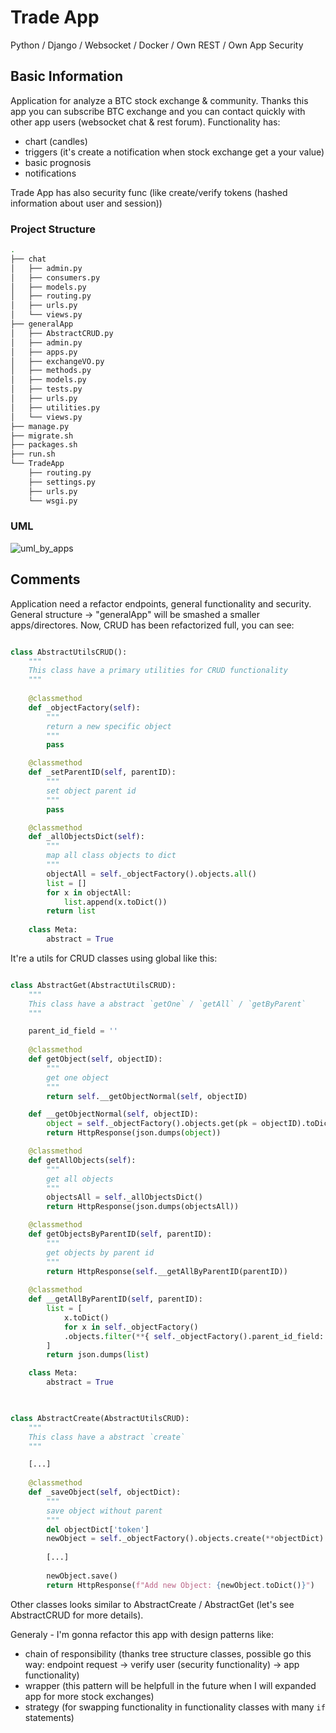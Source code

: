 # Trade App
Python / Django / Websocket / Docker / Own REST / Own App Security

## Basic Information

Application for analyze a BTC stock exchange & community. Thanks this app you can subscribe BTC exchange and you can contact quickly with other app users (websocket chat & rest forum). Functionality has:
- chart (candles)
- triggers (it's create a notification when stock exchange get a your value)
- basic prognosis
- notifications

Trade App has also security func (like create/verify tokens (hashed information about user and session))

### Project Structure

```bash
.
├── chat
│   ├── admin.py
│   ├── consumers.py
│   ├── models.py
│   ├── routing.py
│   ├── urls.py
│   └── views.py
├── generalApp
│   ├── AbstractCRUD.py
│   ├── admin.py
│   ├── apps.py
│   ├── exchangeVO.py
│   ├── methods.py
│   ├── models.py
│   ├── tests.py
│   ├── urls.py
│   ├── utilities.py
│   └── views.py
├── manage.py
├── migrate.sh
├── packages.sh
├── run.sh
└── TradeApp
    ├── routing.py
    ├── settings.py
    ├── urls.py
    └── wsgi.py

```

### UML

![uml_by_apps](https://images-wixmp-ed30a86b8c4ca887773594c2.wixmp.com/f/12abb353-ab91-4433-96d3-b5d9c5847254/de56rda-8c6c1a01-e952-4957-9890-c19519eeeae5.png/v1/fill/w_1280,h_864,strp/class_diagram_by_apps_by_00x097_de56rda-fullview.png?token=eyJ0eXAiOiJKV1QiLCJhbGciOiJIUzI1NiJ9.eyJzdWIiOiJ1cm46YXBwOiIsImlzcyI6InVybjphcHA6Iiwib2JqIjpbW3siaGVpZ2h0IjoiPD04NjQiLCJwYXRoIjoiXC9mXC8xMmFiYjM1My1hYjkxLTQ0MzMtOTZkMy1iNWQ5YzU4NDcyNTRcL2RlNTZyZGEtOGM2YzFhMDEtZTk1Mi00OTU3LTk4OTAtYzE5NTE5ZWVlYWU1LnBuZyIsIndpZHRoIjoiPD0xMjgwIn1dXSwiYXVkIjpbInVybjpzZXJ2aWNlOmltYWdlLm9wZXJhdGlvbnMiXX0.2Jm_XxFhksN8mAtdUS9n_F0shiK8VttfN21rhm1-tbk)

## Comments

Application need a refactor endpoints, general functionality and security. General structure -> "generalApp" will be smashed a smaller apps/directores. Now, CRUD has been refactorized full, you can see:

```python

class AbstractUtilsCRUD():
    """
    This class have a primary utilities for CRUD functionality
    """
    
    @classmethod
    def _objectFactory(self):
        """
        return a new specific object
        """
        pass

    @classmethod
    def _setParentID(self, parentID):
        """
        set object parent id
        """
        pass

    @classmethod
    def _allObjectsDict(self):
        """
        map all class objects to dict
        """
        objectAll = self._objectFactory().objects.all()
        list = []
        for x in objectAll:
            list.append(x.toDict())
        return list
    
    class Meta:
        abstract = True
```

It're a utils for CRUD classes using global like this:

```python

class AbstractGet(AbstractUtilsCRUD):
    """
    This class have a abstract `getOne` / `getAll` / `getByParent`
    """

    parent_id_field = ''
    
    @classmethod
    def getObject(self, objectID):
        """
        get one object
        """
        return self.__getObjectNormal(self, objectID)

    def __getObjectNormal(self, objectID):
        object = self._objectFactory().objects.get(pk = objectID).toDict()
        return HttpResponse(json.dumps(object))

    @classmethod
    def getAllObjects(self):
        """
        get all objects
        """
        objectsAll = self._allObjectsDict()
        return HttpResponse(json.dumps(objectsAll))

    @classmethod
    def getObjectsByParentID(self, parentID):
        """
        get objects by parent id
        """
        return HttpResponse(self.__getAllByParentID(parentID))
    
    @classmethod
    def __getAllByParentID(self, parentID):
        list = [ 
            x.toDict() 
            for x in self._objectFactory()
            .objects.filter(**{ self._objectFactory().parent_id_field: parentID })
        ]
        return json.dumps(list)

    class Meta:
        abstract = True
        
```

```python

class AbstractCreate(AbstractUtilsCRUD):
    """
    This class have a abstract `create`
    """

    [...]
    
    @classmethod
    def _saveObject(self, objectDict):
        """
        save object without parent
        """
        del objectDict['token']
        newObject = self._objectFactory().objects.create(**objectDict)
        
        [...]
        
        newObject.save()
        return HttpResponse(f"Add new Object: {newObject.toDict()}")

```
Other classes looks similar to AbstractCreate / AbstractGet (let's see AbstractCRUD for more details).

Generaly - I'm gonna refactor this app with design patterns like:
- chain of responsibility (thanks tree structure classes, possible go this way: endpoint request -> verify user (security functionality) -> app functionality)
- wrapper (this pattern will be helpfull in the future when I will expanded app for more stock exchanges)
- strategy (for swapping functionality in functionality classes with many `if` statements)
